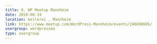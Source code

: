 ```yaml
---
title: 6. WP Meetup Mannheim
date: 2018-06-19
location: beilerei , Mannheim
link: https://www.meetup.com/WordPress-Mannheim/events/246898695/
usergroup: wordpressma
type: usergroup
---
```

